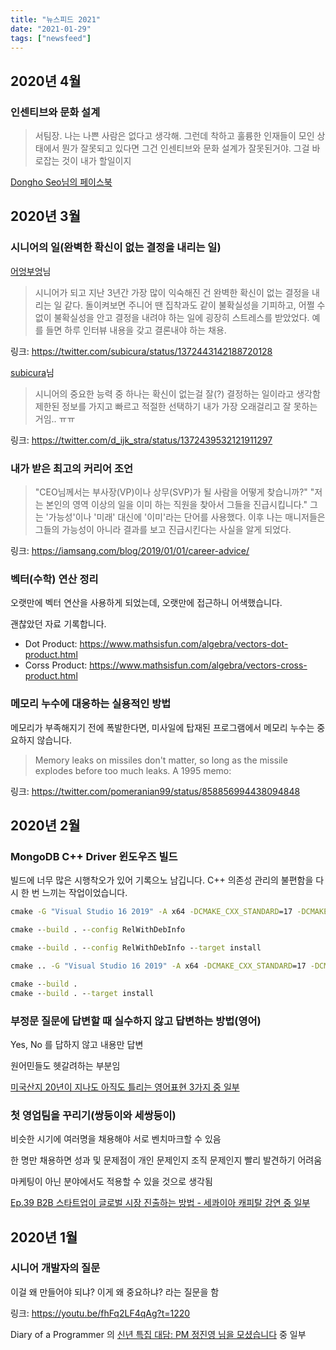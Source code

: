 ```yaml
---
title: "뉴스피드 2021"
date: "2021-01-29"
tags: ["newsfeed"]
---
```


## 2020년 4월

### 인센티브와 문화 설계

> 서팀장. 나는 나쁜 사람은 없다고 생각해. 그런데 착하고 훌륭한 인재들이 모인 상태에서 뭔가 잘못되고 있다면 그건 인센티브와 문화 설계가 잘못된거야. 그걸 바로잡는 것이 내가 할일이지

[Dongho Seo님의 페이스북](https://www.facebook.com/dongho.seo1/posts/4004065036319266?__cft__[0]=AZXgcADJD-l6jTWyMr-mYCPZfncRFeSYHOtmjgY5uuj4CENqdmyjenDQGTPB56qRv3ZYM9wDbbgbyfbx7anFZjuF_KwMjd_F3KtklcTU5b_POGxtnPdKm794EYmHW4xLc-I&__tn__=%2CO%2CP-R)

## 2020년 3월

### 시니어의 일(완벽한 확신이 없는 결정을 내리는 일)

[어엉부엉](https://twitter.com/d_ijk_stra)님

> 시니어가 되고 지난 3년간 가장 많이 익숙해진 건 완벽한 확신이 없는 결정을 내리는 일 같다. 돌이켜보면 주니어 땐 집착과도 같이 불확실성을 기피하고, 어쩔 수 없이 불확실성을 안고 결정을 내려야 하는 일에 굉장히 스트레스를 받았었다. 예를 들면 하루 인터뷰 내용을 갖고 결론내야 하는 채용.

링크: https://twitter.com/subicura/status/1372443142188720128

[subicura](https://twitter.com/subicura)님

> 시니어의 중요한 능력 중 하나는 확신이 없는걸 잘(?) 결정하는 일이라고 생각함
제한된 정보를 가지고 빠르고 적절한 선택하기
내가 가장 오래걸리고 잘 못하는거임.. ㅠㅠ

링크: https://twitter.com/d_ijk_stra/status/1372439532121911297

### 내가 받은 최고의 커리어 조언

> "CEO님께서는 부사장(VP)이나 상무(SVP)가 될 사람을 어떻게 찾습니까?"
"저는 본인의 영역 이상의 일을 이미 하는 직원을 찾아서 그들을 진급시킵니다."
그는 '가능성'이나 '미래' 대신에 '이미'라는 단어를 사용했다.
이후 나는 매니저들은 그들의 가능성이 아니라 결과를 보고 진급시킨다는 사실을 알게 되었다.

링크: https://iamsang.com/blog/2019/01/01/career-advice/

### 벡터(수학) 연산 정리

오랫만에 벡터 연산을 사용하게 되었는데, 오랫만에 접근하니 어색했습니다.

괜찮았던 자료 기록합니다.

- Dot Product: https://www.mathsisfun.com/algebra/vectors-dot-product.html
- Corss Product: https://www.mathsisfun.com/algebra/vectors-cross-product.html

### 메모리 누수에 대응하는 실용적인 방법

메모리가 부족해지기 전에 폭발한다면, 미사일에 탑재된 프로그램에서 메모리 누수는 중요하지 않습니다.

> Memory leaks on missiles don't matter, so long as the missile explodes before too much leaks. A 1995 memo: 

링크: https://twitter.com/pomeranian99/status/858856994438094848

## 2020년 2월

### MongoDB C++ Driver 윈도우즈 빌드

빌드에 너무 많은 시행착오가 있어 기록으노 남깁니다. C++ 의존성 관리의 불편함을 다시 한 번 느끼는 작업이었습니다.

```bat
cmake -G "Visual Studio 16 2019" -A x64 -DCMAKE_CXX_STANDARD=17 -DCMAKE_CXX_FLAGS="/Zc:__cplusplus" "-DENABLE_SSL=WINDOWS" "-DCMAKE_INSTALL_PREFIX=C:\Users\jaewa\go\src\github.com\hueypark\marsettler\Server\Package\mongo-c-driver-1.17.3\stage" "-DCMAKE_PREFIX_PATH=C:\Users\jaewa\go\src\github.com\hueypark\marsettler\Server\Package\mongo-c-driver-1.17.3\stage" ..

cmake --build . --config RelWithDebInfo

cmake --build . --config RelWithDebInfo --target install

cmake .. -G "Visual Studio 16 2019" -A x64 -DCMAKE_CXX_STANDARD=17 -DCMAKE_CXX_FLAGS="/Zc:__cplusplus" -DCMAKE_BUILD_TYPE=Release -DENABLE_TESTS=OFF -DCMAKE_PREFIX_PATH=C:\Users\jaewa\go\src\github.com\hueypark\marsettler\Server\Package\mongo-c-driver-1.17.3\stage -DCMAKE_INSTALL_PREFIX=C:\Users\jaewa\go\src\github.com\hueypark\marsettler\Server\Package\mongo-cxx-driver-r3.6.2\stage

cmake --build .
cmake --build . --target install
```

### 부정문 질문에 답변할 때 실수하지 않고 답변하는 방법(영어)

Yes, No 를 답하지 않고 내용만 답변

원어민들도 헷갈려하는 부분임

[미국산지 20년이 지나도 아직도 틀리는 영어표현 3가지 중 일부](https://youtu.be/Ujy94q3J8so?t=255)

### 첫 영업팀을 꾸리기(쌍둥이와 세쌍둥이)

비슷한 시기에 여러명을 채용해야 서로 벤치마크할 수 있음

한 명만 채용하면 성과 및 문제점이 개인 문제인지 조직 문제인지 빨리 발견하기 어려움

마케팅이 아닌 분야에서도 적용할 수 있을 것으로 생각됨

[Ep.39 B2B 스타트업이 글로벌 시장 진출하는 방법 - 세콰이아 캐피탈 강연 중 일부](https://youtu.be/RLnBSwZ-flw?t=1258)

## 2020년 1월

### 시니어 개발자의 질문

이걸 왜 만들어야 되냐? 이게 왜 중요하냐? 라는 질문을 함

링크: https://youtu.be/fhFq2LF4qAg?t=1220

Diary of a Programmer 의 [신년 특집 대담: PM 정진영 님을 모셨습니다](https://youtu.be/fhFq2LF4qAg) 중 일부
